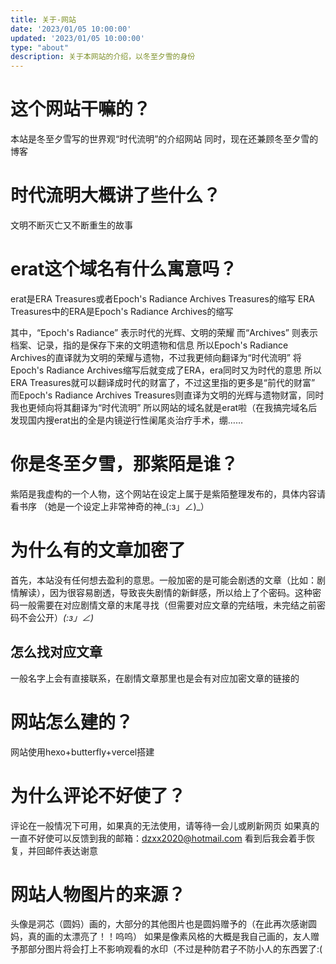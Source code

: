 ```yaml
---
title: 关于-网站
date: '2023/01/05 10:00:00'
updated: '2023/01/05 10:00:00'
type: "about"
description: 关于本网站的介绍，以冬至夕雪的身份
---
```

# 这个网站干嘛的？
本站是冬至夕雪写的世界观“时代流明”的介绍网站
同时，现在还兼顾冬至夕雪的博客

# 时代流明大概讲了些什么？
文明不断灭亡又不断重生的故事

# erat这个域名有什么寓意吗？
erat是ERA Treasures或者Epoch's Radiance Archives Treasures的缩写
ERA Treasures中的ERA是Epoch's Radiance Archives的缩写

其中，“Epoch's Radiance” 表示时代的光辉、文明的荣耀
而“Archives” 则表示档案、记录，指的是保存下来的文明遗物和信息
所以Epoch's Radiance Archives的直译就为文明的荣耀与遗物，不过我更倾向翻译为“时代流明”
将Epoch's Radiance Archives缩写后就变成了ERA，era同时又为时代的意思
所以ERA Treasures就可以翻译成时代的财富了，不过这里指的更多是“前代的财富”
而Epoch's Radiance Archives Treasures则直译为文明的光辉与遗物财富，同时我也更倾向将其翻译为“时代流明”
所以网站的域名就是erat啦（在我搞完域名后发现国内搜erat出的全是内镜逆行性阑尾炎治疗手术，绷……

# 你是冬至夕雪，那紫陌是谁？
紫陌是我虚构的一个人物，这个网站在设定上属于是紫陌整理发布的，具体内容请看书序
（她是一个设定上非常神奇的神_(:з」∠)_）

# 为什么有的文章加密了
首先，本站没有任何想去盈利的意思。一般加密的是可能会剧透的文章（比如：剧情解读），因为很容易剧透，导致丧失剧情的新鲜感，所以给上了个密码。这种密码一般需要在对应剧情文章的末尾寻找（但需要对应文章的完结哦，未完结之前密码不会公开）_(:з」∠)_
## 怎么找对应文章
一般名字上会有直接联系，在剧情文章那里也是会有对应加密文章的链接的

# 网站怎么建的？
网站使用hexo+butterfly+vercel搭建

# 为什么评论不好使了？
评论在一般情况下可用，如果真的无法使用，请等待一会儿或刷新网页
如果真的一直不好使可以反馈到我的邮箱：dzxx2020@hotmail.com
看到后我会着手恢复，并回邮件表达谢意

# 网站人物图片的来源？
头像是洞芯（圆妈）画的，大部分的其他图片也是圆妈赠予的（在此再次感谢圆妈，真的画的太漂亮了！！呜呜）
如果是像素风格的大概是我自己画的，友人赠予那部分图片将会打上不影响观看的水印（不过是种防君子不防小人的东西罢了:(